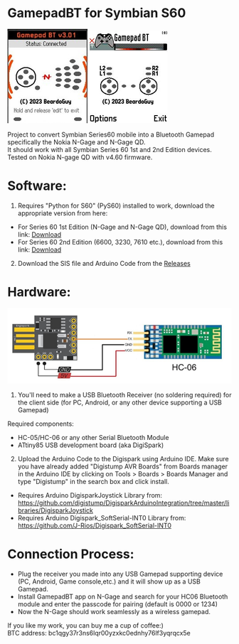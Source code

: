 # GamepadBT for Symbian S60
![Screenshot_N-Gage_QD](https://github.com/BeardoGuy/GamepadBT/blob/main/Screenshots/ScreenshotMainv3.01.jpg?raw=true)
    ![Screenshot_N-Gage_QD](https://github.com/BeardoGuy/GamepadBT/blob/main/Screenshots/Scr.%20shot.Main.jpg?raw=true)

Project to convert Symbian Series60 mobile into a Bluetooth Gamepad specifically the Nokia N-Gage and N-Gage QD.  
It should work with all Symbian Series 60 1st and 2nd Edition devices.  
Tested on Nokia N-gage QD with v4.60 firmware.

# Software:
1) Requires "Python for S60" (PyS60) installed to work, download the appropriate version from here:
* For Series 60 1st Edition (N-Gage and N-Gage QD), download from this link: [Download](https://sourceforge.net/projects/pys60/files/pys60/1.3.1/PythonForS60_1stEd_1_3_1.SIS/download)  
* For Series 60 2nd Edition (6600, 3230, 7610 etc.), download from this link: [Download](https://sourceforge.net/projects/pys60/files/pys60/1.3.23/PythonForS60_1_3_23_2ndEd.SIS/download)  

2) Download the SIS file and Arduino Code from the [Releases](https://github.com/BeardoGuy/GamepadBT/releases/) 

# Hardware:
![Wiring_diagram_Digispark_HC06](https://github.com/BeardoGuy/GamepadBT/blob/main/Schematics/Digispark_Wiring_Diagram-001.jpg?raw=true)

1) You'll need to make a USB Bluetooth Receiver (no soldering required) for the client side (for PC, Android, or any other device supporting a USB Gamepad)

Required components:
* HC-05/HC-06 or any other Serial Bluetooth Module
* ATtiny85 USB development board (aka DigiSpark)  

2) Upload the Arduino Code to the Digispark using Arduino IDE. Make sure you have already added "Digistump AVR Boards" from Boards manager in the Arduino IDE by clicking on Tools > Boards > Boards Manager and type "Digistump" in the search box and click install.
* Requires Arduino DigisparkJoystick Library from: https://github.com/digistump/DigisparkArduinoIntegration/tree/master/libraries/DigisparkJoystick
* Requires Arduino Digispark_SoftSerial-INT0 Library from: https://github.com/J-Rios/Digispark_SoftSerial-INT0

# Connection Process:
* Plug the receiver you made into any USB Gamepad supporting device (PC, Android, Game console,etc.) and it will show up as a USB Gamepad. 
* Install GamepadBT app on N-Gage and search for your HC06 Bluetooth module and enter the passcode for pairing (default is 0000 or 1234)  
* Now the N-Gage should work seamlessly as a wireless gamepad.  


If you like my work, you can buy me a cup of coffee:)  
BTC address: bc1qgy37r3ns6lqr00yzxkc0ednhy76lf3yqrqcx5e
